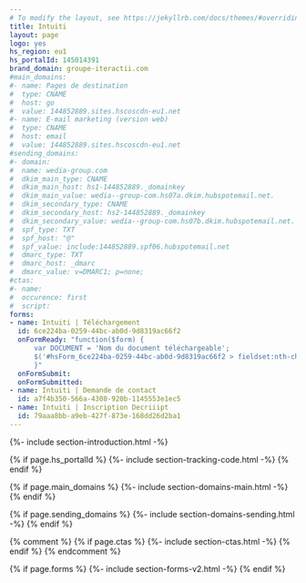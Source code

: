 ```yaml
---
# To modify the layout, see https://jekyllrb.com/docs/themes/#overriding-theme-defaults
title: Intuiti
layout: page
logo: yes
hs_region: eu1
hs_portalId: 145014391
brand_domain: groupe-iteractii.com
#main_domains:
#- name: Pages de destination	
#  type: CNAME
#  host: go
#  value: 144852889.sites.hscoscdn-eu1.net
#- name: E-mail marketing (version web)
#  type: CNAME
#  host: email
#  value: 144852889.sites.hscoscdn-eu1.net
#sending_domains:
#- domain:
#  name: wedia-group.com
#  dkim_main_type: CNAME
#  dkim_main_host: hs1-144852889._domainkey
#  dkim_main_value: wedia--group-com.hs07a.dkim.hubspotemail.net.
#  dkim_secondary_type: CNAME
#  dkim_secondary_host: hs2-144852889._domainkey
#  dkim_secondary_value: wedia--group-com.hs07b.dkim.hubspotemail.net.
#  spf_type: TXT
#  spf_host: "@"
#  spf_value: include:144852889.spf06.hubspotemail.net
#  dmarc_type: TXT
#  dmarc_host: _dmarc
#  dmarc_value: v=DMARC1; p=none;
#ctas:
#- name:
#  occurence: first
#  script:
forms:
- name: Intuiti | Téléchargement
  id: 6ce224ba-0259-44bc-ab0d-9d8319ac66f2
  onFormReady: "function($form) {
      var DOCUMENT = 'Nom du document téléchargeable';
      $('#hsForm_6ce224ba-0259-44bc-ab0d-9d8319ac66f2 > fieldset:nth-child(4) > div > div > input').val(DOCUMENT).change();
      }"
  onFormSubmit:
  onFormSubmitted:
- name: Intuiti | Demande de contact
  id: a7f4b350-566a-4308-920b-1145553e1ec5
- name: Intuiti | Inscription Decriiipt
  id: 79aaa8bb-a9eb-427f-873e-168dd26d2ba1
---
```


{%- include section-introduction.html -%}

{% if page.hs_portalId %}
    {%- include section-tracking-code.html -%}
{% endif %}

{% if page.main_domains %}
    {%- include section-domains-main.html -%}
{% endif %}


{% if page.sending_domains %}
    {%- include section-domains-sending.html -%}
{% endif %}

{% comment %}
{% if page.ctas %}
    {%- include section-ctas.html -%}
{% endif %}
{% endcomment %}

{% if page.forms %}
    {%- include section-forms-v2.html -%}
{% endif %}
